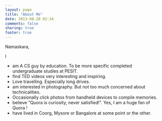 ```yaml
---
layout: page
title: "About Me"
date: 2013-08-28 02:34
comments: false
sharing: true
footer: true
---
```

Namaskara, 

I

* am A CS guy by education. To be more specific completed undergraduate studies at PESIT.
* find TED videos very interesting and inspiring.
* Love travelling. Especially long drives. 
* am interested in photography. But not too much concerned about technicalities. 
* Occasionally click photos from handheld devices to compile memories.
* believe "Quora is curiosity, never satisfied!". Yes, I am a huge fan of Quora !
* have lived in Coorg, Mysore or Bangalore at some point or the other.